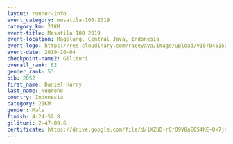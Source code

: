 ```yaml
---
layout: runner-info 
event_category: mesatila-100-2019 
category_km: 21KM 
event-title: Mesatila 100 2019 
event-location: Magelang, Central Java, Indonesia 
event-logo: https://res.cloudinary.com/raceyaya/image/upload/v1570451507/logo/mesastila100_jin7bl.jpg 
event-date: 2019-10-04 
checkpoint-name2: Gilituri 
overall_rank: 62
gender_rank: 53
bib: 2052
first_name: Daniel Harry
last_name: Nugroho
country: Indonesia
category: 21KM
gender: Male
finish: 4-24-52.8
gilituri: 2-47-09.6
certificate: https://drive.google.com/file/d/1XZUD-rOrO9V8aEO54KE-Ok7jVHiUASOv/view?usp=sharing
---
```


